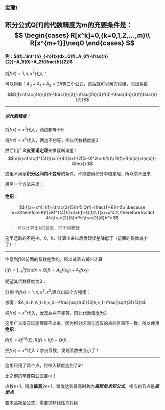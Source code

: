 ### 定理1

积分公式Q[f]的**代数精度**为m的充要条件是：
$$
\begin{cases}
R[x^k]=0,(k=0,1,2,...,m)\\
R[x^{m+1}]\neq0
\end{cases}
$$
----

#### 例：$I(f)=\int^{h}_{-h}f(x)dx=Q(f)=A_0f(-\frac{h}{2})+A_1f(0)+A_2f(\frac{h}{2})$

将$f(x)=1,x,x^2$代入：

可以得到：$A_0+A_1+A_2=2h$等三个公式，然后就可以解方程组，求出系数

$$Q(f)=\frac{4h}{3}f(-\frac{h}{2})-\frac{2h}{3}f(0)+\frac{4h}{3}f(\frac{h}{2})$$

----

##### 求代数精度：

将$f(x)=x^3$代入，两边都等于0

将$f(x)=x^4$代入，两边不想等，所以代数精度是3

然后用**广义皮亚诺定理**来求截断误差：
$$
e(x)=\frac{f^{(4)}(\xi)}{4!}(x+h/2)(x-0)^2(x-h/2)\\
R(f)=R(e(x))=I(e(x))-Q(e(x))
$$

这里不满足**积分区间内不变号**的条件，不能使用积分中值定理，所以求不出来

用另一个方法来求：

#### 绝招：

$$
f(x)=x^4: I(f)=\frac{2}{5}h^5,Q(f)=\frac{1}{6}h^5\\
\because m=3\therefore R(f)=Kf^{(4)}(\xi)=I(f)-Q(f)\\
f(x)=x^4:\\
\therefore k\cdot 4!=\frac{2}{5}h^5-\frac{1}{6}h^5
$$

> 可以计算出k的数值，而不用**积分**

这里选取的不是-h，0，h，计算出来以后发现误差降低了（前面的系数减小了）！

---

注意到$f(0)$前面的系数是负的，所以试着去掉它计算

$I(f)=\int^{h}_{-h}f(x)dx\approx Q(f)=A_0f(x_0)+A_1f(x_1)$

期望其代数精度为3：

分别 令$f(x)=1,x,x^2,x^3$,建立出四个方程组：

求得：$A_0=h,A_1=h,x_0=-\frac{\sqrt(3)}{3}h,x_1=\frac{\sqrt(3)}{3}h$

把$f(x)=x^4$代入，发现左右不相等，因此代数精度为3

这里广义皮亚诺定理算不出来，因为积分区间与选取的点的区间不一致，所以使用**绝招**：

$R(f)=kf^{(4)}(\xi),R(f)=I(f)-Q(f)$

把$f(x)=x^4$代入：求出系数，发现系数由变小了！

----

这里只用了两个点，但带入精度达到了***3***！

比之前的辛普森公式要小！

点数n+1，精度**最高**2n+1，精度达到最高时称为***高斯型求积公式***，相应的节点是***高斯点***

要求高斯型公式，需要求非线性方程组